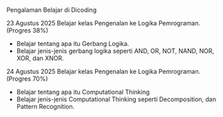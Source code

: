 Pengalaman Belajar di Dicoding

23 Agustus 2025
Belajar kelas Pengenalan ke Logika Pemrograman. (Progres 38%)
* Belajar tentang apa itu Gerbang Logika.
* Belajar jenis-jenis gerbang logika seperti AND, OR, NOT, NAND, NOR, XOR, dan XNOR.

24 Agustus 2025
Belajar kelas Pengenalan ke Logika Pemrograman. (Progres 70%)
* Belajar tentang apa itu Computational Thinking
* Belajar jenis-jenis Computational Thinking seperti Decomposition, dan Pattern Recognition.
